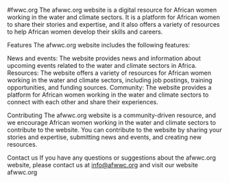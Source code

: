 #fwwc.org
The afwwc.org website is a digital resource for African women working in the water and climate sectors. It is a platform for African women to share their stories and expertise, and it also offers a variety of resources to help African women develop their skills and careers.

Features
The afwwc.org website includes the following features:

News and events: The website provides news and information about upcoming events related to the water and climate sectors in Africa. Resources: The website offers a variety of resources for African women working in the water and climate sectors, including job postings, training opportunities, and funding sources. Community: The website provides a platform for African women working in the water and climate sectors to connect with each other and share their experiences.

Contributing
The afwwc.org website is a community-driven resource, and we encourage African women working in the water and climate sectors to contribute to the website. You can contribute to the website by sharing your stories and expertise, submitting news and events, and creating new resources.

Contact us
If you have any questions or suggestions about the afwwc.org website, please contact us at info@afwwc.org and visit our website afwwc.org

